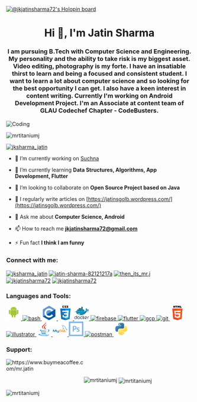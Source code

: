 [![@jkjatinsharma72's Holopin board](https://holopin.me/jkjatinsharma72)](https://holopin.io/@jkjatinsharma72)
<h1 align="center">Hi 👋, I'm Jatin Sharma</h1>
<h3 align="center">I am pursuing B.Tech with Computer Science and Engineering. My personality and the ability to take risk is my biggest asset. Video editing, photography is my forte. I have an insatiable thirst to learn and being a focused and consistent student. I want to learn a lot about computer science and so looking for the best opportunity I can get. I also have a keen interest in content writing. Currently I'm working on Android Development Project. I'm an Associate at content team of GLAU Codechef Chapter - CodeBusters.</h3>

<img align="center" alt="Coding" width="650" src="https://media.tenor.com/pPKOYQpTO8AAAAAS/monkey-developer.gif">

<p align="left"> <img src="https://komarev.com/ghpvc/?username=mrtitaniumj&label=Profile%20views&color=0e75b6&style=flat" alt="mrtitaniumj" /> </p>

<p align="left"> <a href="https://twitter.com/jksharma_jatin" target="blank"><img src="https://img.shields.io/twitter/follow/jksharma_jatin?logo=twitter&style=for-the-badge" alt="jksharma_jatin" /></a> </p>

- 🔭 I’m currently working on [Suchna](https://github.com/MrtitaniumJ/Suchna)

- 🌱 I’m currently learning **Data Structures, Algorithms, App Development, Flutter**

- 👯 I’m looking to collaborate on **Open Source Project based on Java**

- 📝 I regularly write articles on [https://jatinsgolb.wordpress.com/](https://jatinsgolb.wordpress.com/)

- 💬 Ask me about **Computer Science, Android**

- 📫 How to reach me **jkjatinsharma72@gmail.com**

- ⚡ Fun fact **I think I am funny**

<h3 align="left">Connect with me:</h3>
<p align="left">
<a href="https://twitter.com/jksharma_jatin" target="blank"><img align="center" src="https://raw.githubusercontent.com/rahuldkjain/github-profile-readme-generator/master/src/images/icons/Social/twitter.svg" alt="jksharma_jatin" height="30" width="40" /></a>
<a href="https://linkedin.com/in/jatin-sharma-82121217a" target="blank"><img align="center" src="https://raw.githubusercontent.com/rahuldkjain/github-profile-readme-generator/master/src/images/icons/Social/linked-in-alt.svg" alt="jatin-sharma-82121217a" height="30" width="40" /></a>
<a href="https://instagram.com/then_its_mr.j" target="blank"><img align="center" src="https://raw.githubusercontent.com/rahuldkjain/github-profile-readme-generator/master/src/images/icons/Social/instagram.svg" alt="then_its_mr.j" height="30" width="40" /></a>
<a href="https://www.codechef.com/users/jkjatinsharma72" target="blank"><img align="center" src="https://cdn.jsdelivr.net/npm/simple-icons@3.1.0/icons/codechef.svg" alt="jkjatinsharma72" height="30" width="40" /></a>
<a href="https://www.hackerrank.com/jkjatinsharma72" target="blank"><img align="center" src="https://raw.githubusercontent.com/rahuldkjain/github-profile-readme-generator/master/src/images/icons/Social/hackerrank.svg" alt="jkjatinsharma72" height="30" width="40" /></a>
</p>

<h3 align="left">Languages and Tools:</h3>
<p align="left"> <a href="https://developer.android.com" target="_blank" rel="noreferrer"> <img src="https://raw.githubusercontent.com/devicons/devicon/master/icons/android/android-original-wordmark.svg" alt="android" width="40" height="40"/> </a> <a href="https://www.gnu.org/software/bash/" target="_blank" rel="noreferrer"> <img src="https://www.vectorlogo.zone/logos/gnu_bash/gnu_bash-icon.svg" alt="bash" width="40" height="40"/> </a> <a href="https://www.cprogramming.com/" target="_blank" rel="noreferrer"> <img src="https://raw.githubusercontent.com/devicons/devicon/master/icons/c/c-original.svg" alt="c" width="40" height="40"/> </a> <a href="https://www.w3schools.com/css/" target="_blank" rel="noreferrer"> <img src="https://raw.githubusercontent.com/devicons/devicon/master/icons/css3/css3-original-wordmark.svg" alt="css3" width="40" height="40"/> </a> <a href="https://www.docker.com/" target="_blank" rel="noreferrer"> <img src="https://raw.githubusercontent.com/devicons/devicon/master/icons/docker/docker-original-wordmark.svg" alt="docker" width="40" height="40"/> </a> <a href="https://firebase.google.com/" target="_blank" rel="noreferrer"> <img src="https://www.vectorlogo.zone/logos/firebase/firebase-icon.svg" alt="firebase" width="40" height="40"/> </a> <a href="https://flutter.dev" target="_blank" rel="noreferrer"> <img src="https://www.vectorlogo.zone/logos/flutterio/flutterio-icon.svg" alt="flutter" width="40" height="40"/> </a> <a href="https://cloud.google.com" target="_blank" rel="noreferrer"> <img src="https://www.vectorlogo.zone/logos/google_cloud/google_cloud-icon.svg" alt="gcp" width="40" height="40"/> </a> <a href="https://git-scm.com/" target="_blank" rel="noreferrer"> <img src="https://www.vectorlogo.zone/logos/git-scm/git-scm-icon.svg" alt="git" width="40" height="40"/> </a> <a href="https://www.w3.org/html/" target="_blank" rel="noreferrer"> <img src="https://raw.githubusercontent.com/devicons/devicon/master/icons/html5/html5-original-wordmark.svg" alt="html5" width="40" height="40"/> </a> <a href="https://www.adobe.com/in/products/illustrator.html" target="_blank" rel="noreferrer"> <img src="https://www.vectorlogo.zone/logos/adobe_illustrator/adobe_illustrator-icon.svg" alt="illustrator" width="40" height="40"/> </a> <a href="https://www.java.com" target="_blank" rel="noreferrer"> <img src="https://raw.githubusercontent.com/devicons/devicon/master/icons/java/java-original.svg" alt="java" width="40" height="40"/> </a> <a href="https://www.mysql.com/" target="_blank" rel="noreferrer"> <img src="https://raw.githubusercontent.com/devicons/devicon/master/icons/mysql/mysql-original-wordmark.svg" alt="mysql" width="40" height="40"/> </a> <a href="https://www.photoshop.com/en" target="_blank" rel="noreferrer"> <img src="https://raw.githubusercontent.com/devicons/devicon/master/icons/photoshop/photoshop-line.svg" alt="photoshop" width="40" height="40"/> </a> <a href="https://postman.com" target="_blank" rel="noreferrer"> <img src="https://www.vectorlogo.zone/logos/getpostman/getpostman-icon.svg" alt="postman" width="40" height="40"/> </a> <a href="https://www.python.org" target="_blank" rel="noreferrer"> <img src="https://raw.githubusercontent.com/devicons/devicon/master/icons/python/python-original.svg" alt="python" width="40" height="40"/> </a> </p>

<h3 align="left">Support:</h3>
<p><a href="https://www.buymeacoffee.com/https://www.buymeacoffee.com/mr.jatin"> <img align="left" src="https://cdn.buymeacoffee.com/buttons/v2/default-yellow.png" height="50" width="210" alt="https://www.buymeacoffee.com/mr.jatin" /></a></p><br><br>

<p><img align="left" src="https://github-readme-stats.vercel.app/api/top-langs?username=mrtitaniumj&show_icons=true&locale=en&layout=compact" alt="mrtitaniumj" /></p>

<p>&nbsp;<img align="center" src="https://github-readme-stats.vercel.app/api?username=mrtitaniumj&show_icons=true&locale=en" alt="mrtitaniumj" /></p>

<p><img align="center" src="https://github-readme-streak-stats.herokuapp.com/?user=mrtitaniumj&" alt="mrtitaniumj" /></p>
